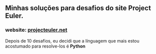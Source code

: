 ## Minhas soluções para desafios do site Project Euler.
### website: <a href="https://projecteuler.net/"> projecteuler.net </a>
Depois de 10 desafios, eu decidi que a línguagem que mais estou acostumado para resolve-los é <b>Python</b>